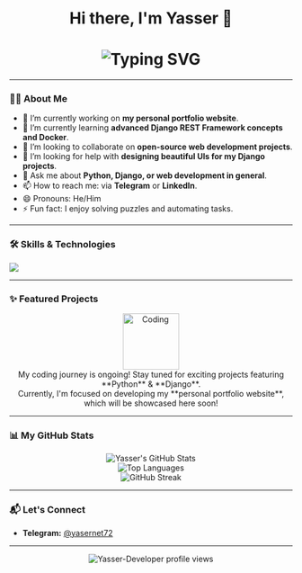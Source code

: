 <h1 align="center">Hi there, I'm Yasser 👋</h1>

<div align="center">
  <h1>
    <img
      src="https://readme-typing-svg.herokuapp.com/?font=Jetbrains+mono&size=40&duration=3000&color=33FF33&center=true&vCenter=true&width=435&lines=Hey..+I'm+Yasser;This+is..;..my+Github..;"
      alt="Typing SVG"
    />
  </h1>
</div>

---

### 👨‍💻 About Me

- 🔭 I’m currently working on **my personal portfolio website**.
- 🌱 I’m currently learning **advanced Django REST Framework concepts and Docker**.
- 👯 I’m looking to collaborate on **open-source web development projects**.
- 🤔 I’m looking for help with **designing beautiful UIs for my Django projects**.
- 💬 Ask me about **Python, Django, or web development in general**.
- 📫 How to reach me: via **Telegram** or **LinkedIn**.
- 😄 Pronouns: He/Him
- ⚡ Fun fact: I enjoy solving puzzles and automating tasks.

---

### 🛠️ Skills & Technologies

<p align="left">
  <img src="https://skillicons.dev/icons?i=python,django,html,css,git,vscode,linux,postgresql" />
  </p>

---

### ✨ Featured Projects

<p align="center">
  <img src="https://media.giphy.com/media/LmNwrBhejkK9EFWlHO/giphy.gif" alt="Coding" width="100"/>
  <br/>
  My coding journey is ongoing! Stay tuned for exciting projects featuring **Python** & **Django**.
  <br/>
  Currently, I'm focused on developing my **personal portfolio website**, which will be showcased here soon!
</p>

---

### 📊 My GitHub Stats

<p align="center">
  <img src="https://github-readme-stats.vercel.app/api?username=Yasser-Developer&show_icons=true&theme=radical&hide_border=true&count_private=true" alt="Yasser's GitHub Stats" />
  <br/>
  <img src="https://github-readme-stats.vercel.app/api/top-langs/?username=Yasser-Developer&layout=compact&theme=radical&hide_border=true" alt="Top Languages" />
  <br/>
  <img src="https://streak-stats.demolab.com/?user=Yasser-Developer&theme=dark&hide_border=true" alt="GitHub Streak" />
</p>

---

### 📬 Let's Connect

* **Telegram:** [@yasernet72](https://t.me/yasernet72)

---

<p align="center">
  <img src="https://komarev.com/ghpvc/?username=Yasser-Developer&label=Profile%20Views&color=0e75b6&style=flat" alt="Yasser-Developer profile views" />
</p>
